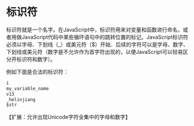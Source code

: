 # 标识符

标识符就是一个名字。在JavaScript中，标识符用来对变量和函数进行命名，或者用做JavaScript代码中某些循环语句中的跳转位置的标记。JavaScript标识符必须以字母、下划线（_）或美元符（$）开始．后续的字符可以是字母、数字、下划线或美元符（数字是不允许作为首字符出现的，以便JavaScript可以轻易区分开标识符和数字）。

例如下面是合法的标识符：

```javascript
i
my_variable_name
v13
_helinjiang
$str
```

【扩展：允许出现Unicode字符全集中的字母和数字】
